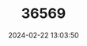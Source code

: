 ---
title: "36569"
category: "Pseudosamanea cubana"
draft: false
date: 2024-02-22 13:03:50
languages:
  Spanish; Castilian: ["bacona", "aimiquí"]
---